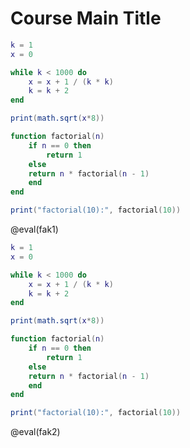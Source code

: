 <!--
author:   Your Name

email:    your@mail.org

version:  0.0.1

language: en

narrator: US English Female

script:   https://cdn.jsdelivr.net/gh/andre-dietrich/lua_linux_template/js/libv86.js


@eval
<script>
// https://gist.github.com/creationix/2502704
// Implement bash string escaping.
function bashEscape(arg) {
    return "'" + arg.replace(/'+/g, function (val) {
        return "'" + val.replace(/'/g, "\\'") + "'";
        }) + "'";
}

let input = "lua -e " + bashEscape(`@input`) + "\n";
let data  = "";

function resetSerial(container = null) {
    function char_listener(char){
        if(char !== "\r")
            data += char;
        if(data.endsWith("login: "))
            window.emulator.serial0_send("root\n");
        else if(data.endsWith("/root% "))
        {
            if(container)
                container.hidden = true;

            if(input) {
                window.emulator.serial0_send(input);
                input = null;
            } else {
                send.lia("eval", "LIA: stop");
                window.running = false;
            }
        }
    };

    function line_listener(line){
        // filter noise
        if(!line.startsWith("/root% lua -e") &&
           !line.startsWith("> ") &&
           line.indexOf("Welcome to Buildroot") === -1 &&
           line.indexOf("login:") === -1 &&
           line.trim() !== "")
        {
            send.lia("output", line);
        }
    };

    if(window.listener) {
        window.emulator.remove_listener("serial0-output-char", window.listener[0]);
        window.emulator.remove_listener("serial0-output-line", window.listener[1]);
    }

    window.emulator.add_listener("serial0-output-char", char_listener);
    window.emulator.add_listener("serial0-output-line", line_listener);

    window.listener = [char_listener, line_listener];
}



if(!window.emulator) {
    window.running = true;

    let container = document.getElementById("screen_container@0");

    if(container)
        container.hidden=false;

    window.emulator = new V86Starter({
        memory_size: 32 * 1024 * 1024,
        vga_memory_size: 2 * 1024 * 1024,
        // Uncomment to see what's going on
        screen_container: document.getElementById("screen_container@0"),
        bios: { url: "https://cdn.jsdelivr.net/gh/andre-dietrich/lua_linux_template/emu/seabios.bin" },
        vga_bios: { url: "https://cdn.jsdelivr.net/gh/andre-dietrich/lua_linux_template/emu/vgabios.bin" },
        cdrom: { url: "https://cdn.jsdelivr.net/gh/andre-dietrich/lua_linux_template/emu/linux26.iso" },
        autostart: true,
        disable_keyboard: false,
    });

    resetSerial(container);

    "LIA: wait";

} else if(!window.running) {
    window.running = true;
    resetSerial();
    window.emulator.serial0_send(input);
    input = null;

    "LIA: wait";

} else {

    "Waiting for another process to finish!";

}
</script>


<span id="screen_container@0" hidden="true">
  <div class="lia-code-stdout"></div>
  <canvas style="display: none"></canvas>
</span>
@end

-->

# Course Main Title


``` lua
k = 1
x = 0

while k < 1000 do
    x = x + 1 / (k * k)
    k = k + 2
end

print(math.sqrt(x*8))

function factorial(n)
    if n == 0 then
        return 1
    else
    return n * factorial(n - 1)
    end
end

print("factorial(10):", factorial(10))
```
@eval(fak1)





``` lua
k = 1
x = 0

while k < 1000 do
    x = x + 1 / (k * k)
    k = k + 2
end

print(math.sqrt(x*8))

function factorial(n)
    if n == 0 then
        return 1
    else
    return n * factorial(n - 1)
    end
end

print("factorial(10):", factorial(10))
```
@eval(fak2)
